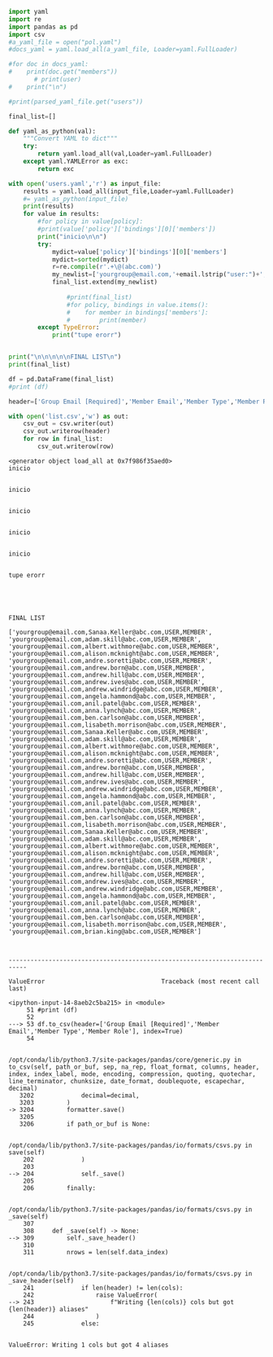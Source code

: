 ```python
import yaml
import re
import pandas as pd
import csv
#a_yaml_file = open("pol.yaml")
#docs_yaml = yaml.load_all(a_yaml_file, Loader=yaml.FullLoader)

#for doc in docs_yaml:
#    print(doc.get("members"))
       # print(user)
#    print("\n")

#print(parsed_yaml_file.get("users"))

final_list=[]

def yaml_as_python(val):
    """Convert YAML to dict"""
    try:
        return yaml.load_all(val,Loader=yaml.FullLoader)
    except yaml.YAMLError as exc:
        return exc

with open('users.yaml','r') as input_file:
    results = yaml.load_all(input_file,Loader=yaml.FullLoader)
    #= yaml_as_python(input_file)
    print(results)
    for value in results:
        #for policy in value[policy]:
        #print(value['policy']['bindings'][0]['members'])
        print("inicio\n\n")
        try:
            mydict=value['policy']['bindings'][0]['members']
            mydict=sorted(mydict)
            r=re.compile(r'.+\@(abc.com)')
            my_newlist=['yourgroup@email.com,'+email.lstrip("user:")+',USER,MEMBER' for email in mydict if re.match(r,email)]
            final_list.extend(my_newlist)
            
                #print(final_list)
                #for policy, bindings in value.items():
                #    for member in bindings['members']:
                #        print(member)
        except TypeError:
            print("tupe erorr")


print("\n\n\n\n\nFINAL LIST\n")
print(final_list)

df = pd.DataFrame(final_list)
#print (df)

header=['Group Email [Required]','Member Email','Member Type','Member Role']

with open('list.csv','w') as out:
    csv_out = csv.writer(out)
    csv_out.writerow(header)
    for row in final_list:
        csv_out.writerow(row)


```

    <generator object load_all at 0x7f986f35aed0>
    inicio
    
    
    inicio
    
    
    inicio
    
    
    inicio
    
    
    inicio
    
    
    tupe erorr
    
    
    
    
    
    FINAL LIST
    
    ['yourgroup@email.com,Sanaa.Keller@abc.com,USER,MEMBER', 'yourgroup@email.com,adam.skill@abc.com,USER,MEMBER', 'yourgroup@email.com,albert.withmore@abc.com,USER,MEMBER', 'yourgroup@email.com,alison.mcknight@abc.com,USER,MEMBER', 'yourgroup@email.com,andre.soretti@abc.com,USER,MEMBER', 'yourgroup@email.com,andrew.born@abc.com,USER,MEMBER', 'yourgroup@email.com,andrew.hill@abc.com,USER,MEMBER', 'yourgroup@email.com,andrew.ives@abc.com,USER,MEMBER', 'yourgroup@email.com,andrew.windridge@abc.com,USER,MEMBER', 'yourgroup@email.com,angela.hammond@abc.com,USER,MEMBER', 'yourgroup@email.com,anil.patel@abc.com,USER,MEMBER', 'yourgroup@email.com,anna.lynch@abc.com,USER,MEMBER', 'yourgroup@email.com,ben.carlson@abc.com,USER,MEMBER', 'yourgroup@email.com,lisabeth.morrison@abc.com,USER,MEMBER', 'yourgroup@email.com,Sanaa.Keller@abc.com,USER,MEMBER', 'yourgroup@email.com,adam.skill@abc.com,USER,MEMBER', 'yourgroup@email.com,albert.withmore@abc.com,USER,MEMBER', 'yourgroup@email.com,alison.mcknight@abc.com,USER,MEMBER', 'yourgroup@email.com,andre.soretti@abc.com,USER,MEMBER', 'yourgroup@email.com,andrew.born@abc.com,USER,MEMBER', 'yourgroup@email.com,andrew.hill@abc.com,USER,MEMBER', 'yourgroup@email.com,andrew.ives@abc.com,USER,MEMBER', 'yourgroup@email.com,andrew.windridge@abc.com,USER,MEMBER', 'yourgroup@email.com,angela.hammond@abc.com,USER,MEMBER', 'yourgroup@email.com,anil.patel@abc.com,USER,MEMBER', 'yourgroup@email.com,anna.lynch@abc.com,USER,MEMBER', 'yourgroup@email.com,ben.carlson@abc.com,USER,MEMBER', 'yourgroup@email.com,lisabeth.morrison@abc.com,USER,MEMBER', 'yourgroup@email.com,Sanaa.Keller@abc.com,USER,MEMBER', 'yourgroup@email.com,adam.skill@abc.com,USER,MEMBER', 'yourgroup@email.com,albert.withmore@abc.com,USER,MEMBER', 'yourgroup@email.com,alison.mcknight@abc.com,USER,MEMBER', 'yourgroup@email.com,andre.soretti@abc.com,USER,MEMBER', 'yourgroup@email.com,andrew.born@abc.com,USER,MEMBER', 'yourgroup@email.com,andrew.hill@abc.com,USER,MEMBER', 'yourgroup@email.com,andrew.ives@abc.com,USER,MEMBER', 'yourgroup@email.com,andrew.windridge@abc.com,USER,MEMBER', 'yourgroup@email.com,angela.hammond@abc.com,USER,MEMBER', 'yourgroup@email.com,anil.patel@abc.com,USER,MEMBER', 'yourgroup@email.com,anna.lynch@abc.com,USER,MEMBER', 'yourgroup@email.com,ben.carlson@abc.com,USER,MEMBER', 'yourgroup@email.com,lisabeth.morrison@abc.com,USER,MEMBER', 'yourgroup@email.com,brian.king@abc.com,USER,MEMBER']



    ---------------------------------------------------------------------------

    ValueError                                Traceback (most recent call last)

    <ipython-input-14-8aeb2c5ba215> in <module>
         51 #print (df)
         52 
    ---> 53 df.to_csv(header=['Group Email [Required]','Member Email','Member Type','Member Role'], index=True)
         54 


    /opt/conda/lib/python3.7/site-packages/pandas/core/generic.py in to_csv(self, path_or_buf, sep, na_rep, float_format, columns, header, index, index_label, mode, encoding, compression, quoting, quotechar, line_terminator, chunksize, date_format, doublequote, escapechar, decimal)
       3202             decimal=decimal,
       3203         )
    -> 3204         formatter.save()
       3205 
       3206         if path_or_buf is None:


    /opt/conda/lib/python3.7/site-packages/pandas/io/formats/csvs.py in save(self)
        202             )
        203 
    --> 204             self._save()
        205 
        206         finally:


    /opt/conda/lib/python3.7/site-packages/pandas/io/formats/csvs.py in _save(self)
        307 
        308     def _save(self) -> None:
    --> 309         self._save_header()
        310 
        311         nrows = len(self.data_index)


    /opt/conda/lib/python3.7/site-packages/pandas/io/formats/csvs.py in _save_header(self)
        241             if len(header) != len(cols):
        242                 raise ValueError(
    --> 243                     f"Writing {len(cols)} cols but got {len(header)} aliases"
        244                 )
        245             else:


    ValueError: Writing 1 cols but got 4 aliases

